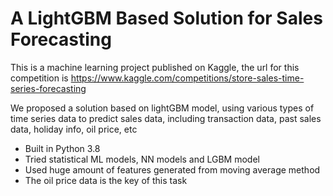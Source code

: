 # A LightGBM Based Solution for Sales Forecasting

This is a machine learning project published on Kaggle, the url for this competition is
https://www.kaggle.com/competitions/store-sales-time-series-forecasting

We proposed a solution based on lightGBM model, using various types of
time series data to predict sales data, including transaction data, past sales data, holiday info, oil price, etc

- Built in Python 3.8
- Tried statistical ML models, NN models and LGBM model
- Used huge amount of features generated from moving average method
- The oil price data is the key of this task